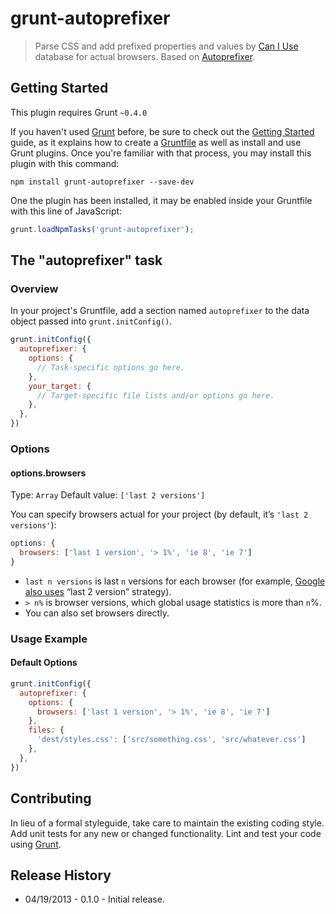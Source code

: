 # grunt-autoprefixer

> Parse CSS and add prefixed properties and values by [Can I Use](http://caniuse.com/) database for actual browsers. Based on [Autoprefixer](https://github.com/ai/autoprefixer).

## Getting Started
This plugin requires Grunt `~0.4.0`

If you haven't used [Grunt](http://gruntjs.com/) before, be sure to check out the [Getting Started](http://gruntjs.com/getting-started) guide, as it explains how to create a [Gruntfile](http://gruntjs.com/sample-gruntfile) as well as install and use Grunt plugins. Once you're familiar with that process, you may install this plugin with this command:

```shell
npm install grunt-autoprefixer --save-dev
```

One the plugin has been installed, it may be enabled inside your Gruntfile with this line of JavaScript:

```js
grunt.loadNpmTasks('grunt-autoprefixer');
```

## The "autoprefixer" task

### Overview
In your project's Gruntfile, add a section named `autoprefixer` to the data object passed into `grunt.initConfig()`.

```js
grunt.initConfig({
  autoprefixer: {
    options: {
      // Task-specific options go here.
    },
    your_target: {
      // Target-specific file lists and/or options go here.
    },
  },
})
```

### Options

#### options.browsers
Type: `Array`
Default value: `['last 2 versions']`

You can specify browsers actual for your project (by default, it’s
`'last 2 versions'`):

```js
options: {
  browsers: ['last 1 version', '> 1%', 'ie 8', 'ie 7']
}
```

* `last n versions` is last `n` versions for each browser (for example,
  [Google also uses](http://support.google.com/a/bin/answer.py?answer=33864)
  “last 2 version” strategy).
* `> n%` is browser versions, which global usage statistics is more than `n`%.
* You can also set browsers directly.

### Usage Example

#### Default Options

```js
grunt.initConfig({
  autoprefixer: {
    options: {
      browsers: ['last 1 version', '> 1%', 'ie 8', 'ie 7']
    },
    files: {
      'dest/styles.css': ['src/something.css', 'src/whatever.css']
    },
  },
})
```

## Contributing
In lieu of a formal styleguide, take care to maintain the existing coding style. Add unit tests for any new or changed functionality. Lint and test your code using [Grunt](http://gruntjs.com/).

## Release History

* 04/19/2013 - 0.1.0 - Initial release.
